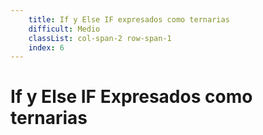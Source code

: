 ```yaml
---
    title: If y Else IF expresados como ternarias
    difficult: Medio
    classList: col-span-2 row-span-1
    index: 6
---
```


# If y Else IF Expresados como ternarias